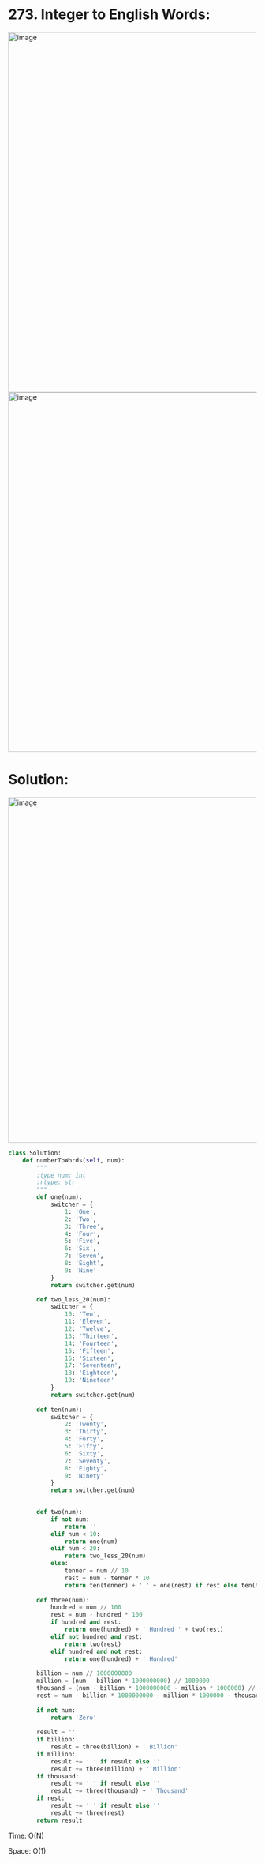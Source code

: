 # 273. Integer to English Words:

<img width="729" alt="image" src="https://user-images.githubusercontent.com/35987583/182543551-dcb56fdd-d9a9-4943-8383-ff701d96cb8d.png">
<img width="729" alt="image" src="https://user-images.githubusercontent.com/35987583/182543579-50aebff9-f206-47b9-a808-21f50aec2e74.png">


# Solution:
<img width="700" alt="image" src="https://user-images.githubusercontent.com/35987583/182561855-07489b6f-a637-444a-9dee-e5db93962481.png">



```python
class Solution:
    def numberToWords(self, num):
        """
        :type num: int
        :rtype: str
        """
        def one(num):
            switcher = {
                1: 'One',
                2: 'Two',
                3: 'Three',
                4: 'Four',
                5: 'Five',
                6: 'Six',
                7: 'Seven',
                8: 'Eight',
                9: 'Nine'
            }
            return switcher.get(num)

        def two_less_20(num):
            switcher = {
                10: 'Ten',
                11: 'Eleven',
                12: 'Twelve',
                13: 'Thirteen',
                14: 'Fourteen',
                15: 'Fifteen',
                16: 'Sixteen',
                17: 'Seventeen',
                18: 'Eighteen',
                19: 'Nineteen'
            }
            return switcher.get(num)
        
        def ten(num):
            switcher = {
                2: 'Twenty',
                3: 'Thirty',
                4: 'Forty',
                5: 'Fifty',
                6: 'Sixty',
                7: 'Seventy',
                8: 'Eighty',
                9: 'Ninety'
            }
            return switcher.get(num)
        

        def two(num):
            if not num:
                return ''
            elif num < 10:
                return one(num)
            elif num < 20:
                return two_less_20(num)
            else:
                tenner = num // 10
                rest = num - tenner * 10
                return ten(tenner) + ' ' + one(rest) if rest else ten(tenner)
        
        def three(num):
            hundred = num // 100
            rest = num - hundred * 100
            if hundred and rest:
                return one(hundred) + ' Hundred ' + two(rest) 
            elif not hundred and rest: 
                return two(rest)
            elif hundred and not rest:
                return one(hundred) + ' Hundred'
        
        billion = num // 1000000000
        million = (num - billion * 1000000000) // 1000000
        thousand = (num - billion * 1000000000 - million * 1000000) // 1000
        rest = num - billion * 1000000000 - million * 1000000 - thousand * 1000
        
        if not num:
            return 'Zero'
        
        result = ''
        if billion:        
            result = three(billion) + ' Billion'
        if million:
            result += ' ' if result else ''    
            result += three(million) + ' Million'
        if thousand:
            result += ' ' if result else ''
            result += three(thousand) + ' Thousand'
        if rest:
            result += ' ' if result else ''
            result += three(rest)
        return result
```

Time: O(N)

Space: O(1)
